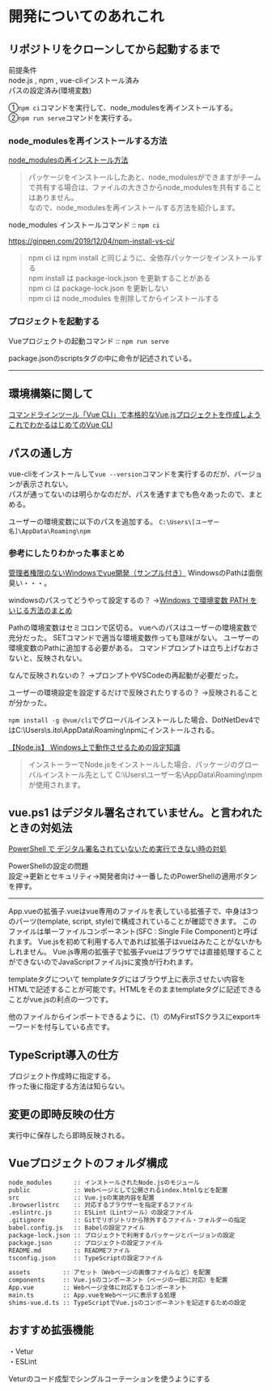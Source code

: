 # 開発についてのあれこれ

## リポジトリをクローンしてから起動するまで

前提条件  
node.js , npm , vue-cliインストール済み  
パスの設定済み(環境変数)  

①`npm ci`コマンドを実行して、node_modulesを再インストールする。  
②`npm run serve`コマンドを実行する。  

### node_modulesを再インストールする方法

[node_modulesの再インストール方法](https://zenn.dev/mo_ri_regen/articles/node-modules-article)  

>パッケージをインストールしたあと、node_modulesができますがチームで共有する場合は、ファイルの大きさからnode_modulesを共有することはありません。  
>なので、node_modulesを再インストールする方法を紹介します。  

node_modules インストールコマンド :: `npm ci`

<https://ginpen.com/2019/12/04/npm-install-vs-ci/>  
>npm ci は npm install と同じように、全依存パッケージをインストールする  
>npm install は package-lock.json を更新することがある  
>npm ci は package-lock.json を更新しない  
>npm ci は node_modules を削除してからインストールする  

### プロジェクトを起動する

Vueプロジェクトの起動コマンド :: `npm run serve`  

package.jsonのscriptsタグの中に命令が記述されている。  

---

## 環境構築に関して

[コマンドラインツール「Vue CLI」で本格的なVue.jsプロジェクトを作成しよう](https://codezine.jp/article/detail/14896?p=2)  
[これでわかるはじめてのVue CLI](https://reffect.co.jp/vue/finally-understand-vue-cli#i)  

## パスの通し方

vue-cliをインストールして`vue --version`コマンドを実行するのだが、バージョンが表示されない。  
パスが通ってないのは明らかなのだが、パスを通すまでも色々あったので、まとめる。  

ユーザーの環境変数に以下のパスを追加する。
`C:\Users\[ユーザー名]\AppData\Roaming\npm`

### 参考にしたりわかった事まとめ

[管理者権限のないWindowsでvue開発（サンプル付き）](https://qiita.com/nobu-maple/items/9b99cfd22bd811d74765)
WindowsのPathは面倒臭い・・・。

windowsのパスってどうやって設定するの？
→[Windows で環境変数 PATH をいじる方法のまとめ](https://qiita.com/sta/items/6d29da0dc7069ffaae60)  

Pathの環境変数はセミコロンで区切る。
vueへのパスはユーザーの環境変数で充分だった。
SETコマンドで適当な環境変数作っても意味がない。
ユーザーの環境変数のPathに追加する必要がある。
コマンドプロンプトは立ち上げなおさないと、反映されない。

なんで反映されないの？
→プロンプトやVSCodeの再起動が必要だった。

ユーザーの環境設定を設定するだけで反映されたりするの？
→反映されることが分かった。

`npm install -g @vue/cli`でグローバルインストールした場合、DotNetDev4ではC:\Users\s.ito\AppData\Roaming\npmにインストールされる。

[【Node.js】 Windows上で動作させるための設定知識](https://note.affi-sapo-sv.com/nodejs-windows-setting-knowledge.php)  

>インストーラーでNode.jsをインストールした場合、パッケージのグローバルインストール先として C:\Users\ユーザー名\AppData\Roaming\npm が使用されます。

## vue.ps1 はデジタル署名されていません。と言われたときの対処法  

[PowerShell で デジタル署名されていないため実行できない時の対処](https://noitalog.tokyo/pssecurity-exception/)  

PowerShellの設定の問題  
設定→更新とセキュリティ→開発者向け→一番したのPowerShellの適用ボタンを押す。  

---

App.vueの拡張子.vueはvue専用のファイルを表している拡張子で、中身は3つのパーツ(template, script, style)で構成されていることが確認できます。
このファイルは単一ファイルコンポーネント(SFC : Single File Component)と呼ばれます。
Vue.jsを初めて利用する人であれば拡張子はvueはみたことがないかもしれません。
Vue.js専用の拡張子で拡張子vueはブラウザでは直接処理することができないのでJavaScriptファイルjsに変換が行われます。


templateタグについて
templateタグにはブラウザ上に表示させたい内容をHTMLで記述することが可能です。HTMLをそのままtemplateタグに記述できることがvue.jsの利点の一つです。



他のファイルからインポートできるように、（1）のMyFirstTSクラスにexportキーワードを付与している点です。


## TypeScript導入の仕方

プロジェクト作成時に指定する。  
作った後に指定する方法は知らない。  

## 変更の即時反映の仕方

実行中に保存したら即時反映される。  

## Vueプロジェクトのフォルダ構成

``` txt
node_modules      :: インストールされたNode.jsのモジュール
public            :: Webページとして公開されるindex.htmlなどを配置
src               :: Vue.jsの実装内容を配置
.browserlistrc    :: 対応するブラウザーを指定するファイル
.eslintrc.js      :: ESLint（Lintツール）の設定ファイル
.gitignore        :: Gitでリポジトリから除外するファイル・フォルダーの指定
babel.config.js   :: Babelの設定ファイル
package-lock.json :: プロジェクトで利用するパッケージとバージョンの設定
package.json      :: プロジェクトの設定ファイル
README.md         :: READMEファイル
tsconfig.json     :: TypeScriptの設定ファイル
```

``` txt : src配下のフォルダーやファイル
assets         :: アセット（Webページの画像ファイルなど）を配置
components     :: Vue.jsのコンポーネント（ページの一部に対応）を配置
App.vue        :: Webページ全体に対応するコンポーネント
main.ts        :: App.vueをWebページに表示する処理
shims-vue.d.ts :: TypeScriptでVue.jsのコンポーネントを記述するための設定
```

## おすすめ拡張機能

・Vetur  
・ESLint  

Veturのコード成型でシングルコーテーションを使うようにする
[](https://jpdebug.com/p/101301)  
